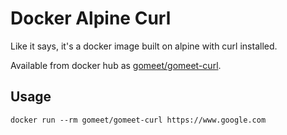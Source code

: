 # Docker Alpine Curl

Like it says, it's a docker image built on alpine with curl installed.

Available from docker hub as [gomeet/gomeet-curl](https://hub.docker.com/r/gomeet/gomeet-curl/).

## Usage

    docker run --rm gomeet/gomeet-curl https://www.google.com
